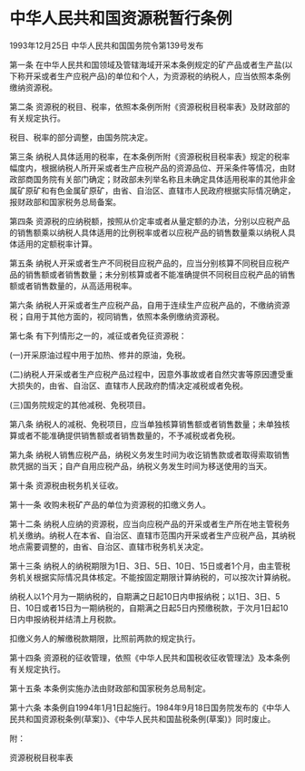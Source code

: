 # 中华人民共和国资源税暂行条例

1993年12月25日 中华人民共和国国务院令第139号发布　

第一条 在中华人民共和国领域及管辖海域开采本条例规定的矿产品或者生产盐(以下称开采或者生产应税产品)的单位和个人，为资源税的纳税人，应当依照本条例缴纳资源税。

第二条 资源税的税目、税率，依照本条例所附《资源税税目税率表》及财政部的有关规定执行。

税目、税率的部分调整，由国务院决定。

第三条 纳税人具体适用的税率，在本条例所附《资源税税目税率表》规定的税率幅度内，根据纳税人所开采或者生产应税产品的资源品位、开采条件等情况，由财政部商国务院有关部门确定；财政部未列举名称且未确定具体适用税率的其他非金属矿原矿和有色金属矿原矿，由省、自治区、直辖市人民政府根据实际情况确定，报财政部和国家税务总局备案。

第四条 资源税的应纳税额，按照从价定率或者从量定额的办法，分别以应税产品的销售额乘以纳税人具体适用的比例税率或者以应税产品的销售数量乘以纳税人具体适用的定额税率计算。

第五条 纳税人开采或者生产不同税目应税产品的，应当分别核算不同税目应税产品的销售额或者销售数量；未分别核算或者不能准确提供不同税目应税产品的销售额或者销售数量的，从高适用税率。

第六条 纳税人开采或者生产应税产品，自用于连续生产应税产品的，不缴纳资源税；自用于其他方面的，视同销售，依照本条例缴纳资源税。

第七条 有下列情形之一的，减征或者免征资源税：

(一)开采原油过程中用于加热、修井的原油，免税。

(二)纳税人开采或者生产应税产品过程中，因意外事故或者自然灾害等原因遭受重大损失的，由省、自治区、直辖市人民政府酌情决定减税或者免税。

(三)国务院规定的其他减税、免税项目。

第八条 纳税人的减税、免税项目，应当单独核算销售额或者销售数量；未单独核算或者不能准确提供销售额或者销售数量的，不予减税或者免税。

第九条 纳税人销售应税产品，纳税义务发生时间为收讫销售款或者取得索取销售款凭据的当天；自产自用应税产品，纳税义务发生时间为移送使用的当天。

第十条 资源税由税务机关征收。

第十一条 收购未税矿产品的单位为资源税的扣缴义务人。

第十二条 纳税人应纳的资源税，应当向应税产品的开采或者生产所在地主管税务机关缴纳。纳税人在本省、自治区、直辖市范围内开采或者生产应税产品，其纳税地点需要调整的，由省、自治区、直辖市税务机关决定。

第十三条 纳税人的纳税期限为1日、3日、5日、10日、15日或者1个月，由主管税务机关根据实际情况具体核定。不能按固定期限计算纳税的，可以按次计算纳税。

纳税人以1个月为一期纳税的，自期满之日起10日内申报纳税；以1日、3日、5日、10日或者15日为一期纳税的，自期满之日起5日内预缴税款，于次月1日起10日内申报纳税并结清上月税款。

扣缴义务人的解缴税款期限，比照前两款的规定执行。

第十四条 资源税的征收管理，依照《中华人民共和国税收征收管理法》及本条例有关规定执行。

第十五条 本条例实施办法由财政部和国家税务总局制定。

第十六条 本条例自1994年1月1日起施行。1984年9月18日国务院发布的《中华人民共和国资源税条例(草案)》、《中华人民共和国盐税条例(草案)》同时废止。

附：

资源税税目税率表
